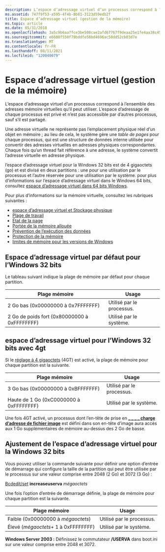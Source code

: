 ```yaml
---
description: L’espace d’adressage virtuel d’un processus correspond à l’ensemble des adresses mémoire virtuelles qu’il peut utiliser. L’espace d’adressage de chaque processus est privé et n’est pas accessible par d’autres processus, sauf s’il est partagé.
ms.assetid: 747f9f53-a595-4f4b-8b81-3123d59edb2f
title: Espace d’adressage virtuel (gestion de la mémoire)
ms.topic: article
ms.date: 05/31/2018
ms.openlocfilehash: 3a5c9b6aa7fce3be508cae2afd67767f9deaa25e1fe4aa38c4530529f64d7df7
ms.sourcegitcommit: e6600f550f79bddfe58bd4696ac50dd52cb03d7e
ms.translationtype: MT
ms.contentlocale: fr-FR
ms.lasthandoff: 08/11/2021
ms.locfileid: "120040079"
---
```

# <a name="virtual-address-space-memory-management"></a>Espace d’adressage virtuel (gestion de la mémoire)

L’espace d’adressage virtuel d’un processus correspond à l’ensemble des adresses mémoire virtuelles qu’il peut utiliser. L’espace d’adressage de chaque processus est privé et n’est pas accessible par d’autres processus, sauf s’il est partagé.

Une adresse virtuelle ne représente pas l’emplacement physique réel d’un objet en mémoire ; au lieu de cela, le système gère une *table de pages* pour chaque processus, qui est une structure de données interne utilisée pour convertir des adresses virtuelles en adresses physiques correspondantes. Chaque fois qu’un thread fait référence à une adresse, le système convertit l’adresse virtuelle en adresse physique.

l’espace d’adressage virtuel pour la Windows 32 bits est de 4 gigaoctets (go) et est divisé en deux partitions : une pour une utilisation par le processus et l’autre réservée pour une utilisation par le système. pour plus d’informations sur l’espace d’adressage virtuel dans le Windows 64 bits, consultez [espace d’adressage virtuel dans 64 bits Windows](../winprog64/virtual-address-space.md).

Pour plus d’informations sur la mémoire virtuelle, consultez les rubriques suivantes :

-   [espace d’adressage virtuel et Stockage physique](virtual-address-space-and-physical-storage.md)
-   [Plage de travail](working-set.md)
-   [État de la page](page-state.md)
-   [Portée de la mémoire allouée](scope-of-allocated-memory.md)
-   [Prévention de l’exécution des données](data-execution-prevention.md)
-   [Protection de la mémoire](memory-protection.md)
-   [limites de mémoire pour les versions de Windows](memory-limits-for-windows-releases.md)

## <a name="default-virtual-address-space-for-32-bit-windows"></a>Espace d’adressage virtuel par défaut pour l’Windows 32 bits

Le tableau suivant indique la plage de mémoire par défaut pour chaque partition.



| Plage mémoire                             | Usage                |
|------------------------------------------|----------------------|
| 2 Go bas (0x00000000 à 0x7FFFFFFF)  | Utilisé par le processus. |
| 2 Go de poids fort (0x80000000 à 0xFFFFFFFF) | Utilisé par le système.  |



 

## <a name="virtual-address-space-for-32-bit-windows-with-4gt"></a>espace d’adressage virtuel pour l’Windows 32 bits avec 4gt

Si le [réglage à 4 gigaoctets](4-gigabyte-tuning.md) (4GT) est activé, la plage de mémoire pour chaque partition est la suivante.



| Plage mémoire                             | Usage                |
|------------------------------------------|----------------------|
| 3 Go bas (0x00000000 à 0xBFFFFFFF)  | Utilisé par le processus. |
| Haute de 1 Go (0xC0000000 à 0xFFFFFFFF) | Utilisé par le système.  |



 

Une fois 4GT activé, un processus dont l’en-tête de prise en [**\_ \_ \_ \_ charge d’adresse de fichier image**](/windows/win32/api/dbghelp/ns-dbghelp-loaded_image) est défini dans son en-tête d’image aura accès aux 1 Go supplémentaires de mémoire au-dessus des 2 Go de basse.

## <a name="adjusting-the-virtual-address-space-for-32-bit-windows"></a>Ajustement de l’espace d’adressage virtuel pour la Windows 32 bits

Vous pouvez utiliser la commande suivante pour définir une option d’entrée de démarrage qui configure la taille de la partition qui peut être utilisée par le processus sur une valeur comprise entre 2048 (2 Go) et 3072 (3 Go) :

[Bcdedit/set](/windows-hardware/drivers/devtest/bcdedit--set) **increaseuserva** *mégaoctets*

Une fois l’option d’entrée de démarrage définie, la plage de mémoire pour chaque partition est la suivante.



| Plage mémoire                            | Usage                |
|-----------------------------------------|----------------------|
| Faible (0x00000000 à *mégaoctets*)    | Utilisé par le processus. |
| Élevé (*mégaoctets*+ 1 à 0xFFFFFFFF) | Utilisé par le système.  |



 

**Windows Server 2003 :** Définissez le commutateur **/USERVA** dans boot.ini sur une valeur comprise entre 2048 et 3072.

 

 
